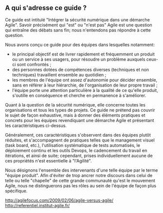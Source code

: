 ## A qui s'adresse ce guide ?

Ce guide est intitulé "Intégrer la sécurité numérique dans une démarche Agile". Savoir précisément qui "est" ou "n'est pas" Agile est une question qui entraîne des débats sans fin; nous n'entendons pas répondre à cette question.

Nous avons conçu ce guide pour des équipes dans lesquelles notamment:
- le principal objectif est de livrer rapidement et fréquemment un produit ou un service à ses usagers, pour résoudre un problème auxquels ceux-ci sont confrontés ;
- des personnes dotées de compétences diverses (techniques et non techniques) travaillent ensemble au quotidien ;
- les membres de l'équipe ont assez d'autonomie pour décider ensemble, sans en référer à leur hiérarchie, de l'organisation de leur propre travail ;
- l'équipe porte une attention particulière à la qualité de ce qu'elle produit, s'outille en conséquence et cherche en permanence à s'améliorer.

Quant à la question de la sécurité numérique, elle concerne toutes les organisations et tous les types de projets. Ce guide ne prétend pas couvrir le sujet de façon exhaustive, mais à donner des éléments pratiques et concrets pour les équipes revendiquant une démarche Agile et présentant les caractéristiques ci-dessus.

Généralement, ces caractéristiques s'observent dans des équipes plutôt réduites, et s'accompagnent de pratiques telles que le management visuel (task board, etc.), l'utilisation systématique de tests automatisés, le déploiement continu et les outils Devops, le cadencement du travail en itérations, et ainsi de suite; cependant, prises individuellement aucune de ces propriétés n'est essentielle à "l'Agilité".

Nous désignons l'ensemble des intervenants d'une telle équipe par le terme "équipe produit". Afin d'éviter de trop ancrer notre discours dans celui de telle ou telle "chapelle" de cette grande communauté qu'est le mouvement Agile, nous ne distinguerons pas les rôles au sein de l'équipe de façon plus spécifique.

http://agilefocus.com/2009/02/06/agile-versus-agile/
http://referentiel.institut-agile.fr/
